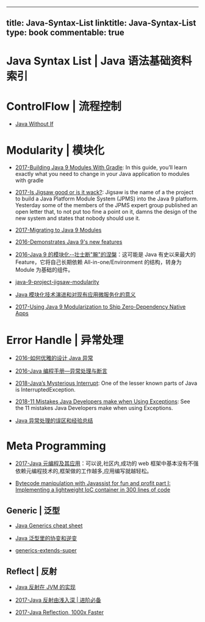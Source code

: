 
---
title: Java-Syntax-List
linktitle: Java-Syntax-List
type: book
commentable: true
---

# Java Syntax List | Java 语法基础资料索引

# ControlFlow | 流程控制

- [Java Without If](http://ashtonkemerling.com/blog/2017/01/26/java-without-if/)

# Modularity | 模块化

- [2017-Building Java 9 Modules With Gradle](https://guides.gradle.org/building-java-9-modules/): In this guide, you’ll learn exactly what you need to change in your Java application to modules with gradle

- [2017-Is Jigsaw good or is it wack?](https://blog.plan99.net/is-jigsaw-good-or-is-it-wack-ec634d36dd6f): Jigsaw is the name of a the project to build a Java Platform Module System (JPMS) into the Java 9 platform. Yesterday some of the members of the JPMS expert group published an open letter that, to not put too fine a point on it, damns the design of the new system and states that nobody should use it.

- [2017-Migrating to Java 9 Modules](https://parg.co/b4e)

- [2016-Demonstrates Java 9's new features](https://github.com/CodeFX-org/demo-java-9)

- [2016-Java 9 的模块化--壮士断"腕"的涅槃](http://6me.us/OPe)：这可能是 Java 有史以来最大的 Feature，它将自己长期依赖 All-in-one/Environment 的结构，转身为 Module 为基础的组件。

- [java-9-project-jigsaw-modularity](https://medium.com/@annimon119/java-9-project-jigsaw-modularity-679fa88f7f2#.3z50mk2pv)

- [Java 模块化技术演进和对现有应用微服务化的意义](http://mp.weixin.qq.com/s?__biz=MzA5Nzc4OTA1Mw==&mid=2659598755&idx=1&sn=6c3247a42105fb290ccfc3ee02530b46&chksm=8be994b1bc9e1da7d922e1d98d7e6afda019a5fa74fd9beebc11406fd94e7dd628d841b45f2f&mpshare=1&scene=23&srcid=1225TdKqbBRjlcOij7NR9JQc#rd)

- [2017-Using Java 9 Modularization to Ship Zero-Dependency Native Apps](https://steveperkins.com/using-java-9-modularization-to-ship-zero-dependency-native-apps/)

# Error Handle | 异常处理

- [2016-如何优雅的设计 Java 异常](http://lrwinx.github.io/2016/04/28/%E5%A6%82%E4%BD%95%E4%BC%98%E9%9B%85%E7%9A%84%E8%AE%BE%E8%AE%A1java%E5%BC%82%E5%B8%B8/)

- [2016-Java 编程手册—异常处理与断言](http://blog.csdn.net/hp910315/article/details/51067333)

- [2018-Java’s Mysterious Interrupt](https://carlmastrangelo.com/blog/javas-mysterious-interrupt): One of the lesser known parts of Java is InterruptedException.

- [2018-11 Mistakes Java Developers make when Using Exceptions](https://nobugsproject.com/2017/05/28/11-mistakes-java-developers-make-when-using-exceptions/): See the 11 mistakes Java Developers make when using Exceptions.

- [Java 异常处理的误区和经验总结](https://www.ibm.com/developerworks/cn/java/j-lo-exception-misdirection)

# Meta Programming

- [2017-Java 元编程及其应用](http://tech.youzan.com/java-metaprograming/)：可以说,社区内,成功的 web 框架中基本没有不强依赖元编程技术的,框架做的工作越多,应用编写就越轻松。

- [Bytecode manipulation with Javassist for fun and profit part I: Implementing a lightweight IoC container in 300 lines of code](http://6me.us/ssw)

## Generic | 泛型

- [Java Generics cheat sheet](http://zeroturnaround.com/rebellabs/java-generics-cheat-sheet/)

- [Java 泛型里的协变和逆变 ](http://ybin.cc/programming/java-variance-in-generics/)

- [generics-extends-super](http://onewebsql.com/blog/generics-extends-super)

## Reflect | 反射

- [Java 反射在 JVM 的实现](http://www.importnew.com/21211.html)

- [2017-Java 反射由浅入深 | 进阶必备](https://juejin.im/post/598ea9116fb9a03c335a99a4)

- [2017-Java Reflection, 1000x Faster](http://norswap.com/fast-java-reflection/)

    